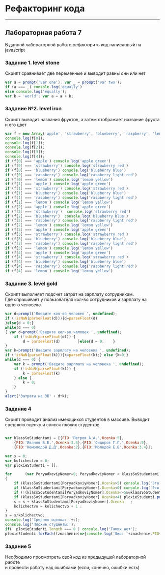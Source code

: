 # Рефакторинг кода 
___________________________________________________
## Лабораторная работа 7

В данной лабораторной работе рефакторить код написанный на javascript

### Задание 1. level stone

Скрипт сравнивает две переменные и выводит равны они или нет

```js
var a = prompt('var one'); var _ = prompt('var two');
if (a === _) console.log('equally')
else console.log('equally');
var b = 'world'; var a = a + b;
```

### Задание №2. level iron

Скрипт выводит названия фруктов, а затем отображает название фрукта и его цвет

```js
var f = new Array('apple', 'strawberry', 'blueberry', 'raspberry', 'lemon');
console.log(f[0]);
console.log(f[1]);
console.log(f[2]);
console.log(f[3]);
console.log(f[4]);
if (f[0] === 'apple') console.log('apple green')
if (f[0] === 'strawberry') console.log('strawberry red')
if (f[0] === 'blueberry') console.log('blueberry blue')
if (f[0] === 'raspberry') console.log('raspberry light red')
if (f[0] === 'lemon') console.log('lemon yellow')
if (f[1] === 'apple') console.log('apple green')
if (f[1] === 'strawberry') console.log('strawberry red')
if (f[1] === 'blueberry') console.log('blueberry blue')
if (f[1] === 'raspberry') console.log('raspberry light red')
if (f[1] === 'lemon') console.log('lemon yellow')
if (f[2] === 'apple') console.log('apple green')
if (f[2] === 'strawberry')  console.log('strawberry red')
if (f[2] === 'blueberry')  console.log('blueberry blue')
if (f[2] === 'raspberry') console.log('raspberry light red')
if (f[2] === 'lemon') console.log('lemon yellow')
if (f[3] === 'apple') console.log('apple green')
if (f[3] === 'strawberry') console.log('strawberry red')
if (f[3] === 'blueberry') console.log('blueberry blue')
if (f[3] === 'raspberry') console.log('raspberry light red')
if (f[3] === 'lemon') console.log('lemon yellow')
if (f[4] === 'apple') console.log('apple green')
if (f[4] === 'strawberry') console.log('strawberry red')
if (f[4] === 'blueberry') console.log('blueberry blue')
if (f[4] === 'raspberry') console.log('raspberry light red')
if (f[4] === 'lemon') console.log('lemon yellow')
```

### Задание 3. level gold

Скрипт выполняет подсчет затрат на зарплату сотрудникам.  
Где спрашивает у пользователя кол-во сотрудников и зарплату на одного человека

```js
var d=prompt('Введите кол-во человек ', undefined);
if (!isNaN(parseFloat(d))){d=parseFloat(d)
}else{d = 0;}
while(d === 0)
{ var d=prompt('Введите кол-во человек ', undefined);
    if (!isNaN(parseFloat(d))) {
        d = parseFloat(d)        }else{d = 0;    }
}
var k=prompt('Введите зарплату на человека ', undefined);
if (!isNaN(parseFloat(k))){k=parseFloat(k);} else {k=0;}
while(d === 0) {
    var k = prompt('Введите зарплату на человека ', undefined);
    if (!isNaN(parseFloat(k))) {
        k = parseFloat(k)
    } else {
        k = 0;
    }
}
alert('Затраты на ЗП' + d*k);
```
### Задание 4

Скрипт проводит анализ имеющихся студентов в массиве.
Выводит среднюю оценку и список плохих студентов

```js

var klassSoStudentami = [{FIO:'Петров А.А.',Ocenka:5},
    {FIO:'Иванов Б.Б.',Ocenka:3.4},{FIO:'Сидоров Г.Г.',Ocenka:9},
    {FIO:'Немолодой Д.Д',Ocenka:2},{FIO:'Молодой Е.Е',Ocenka:3.4}];

var s = 0;
var kolichectvo = 0;
var ploxieStudenti = [];

for      (var PoryadkoviyNomer=0; PoryadkoviyNomer < klassSoStudentami.length; PoryadkoviyNomer++)
{
    if (klassSoStudentami[PoryadkoviyNomer].Ocenka>5) console.log('Это значение учитываться не будет оно не соответствует допустимым значениям');
    if (klassSoStudentami[PoryadkoviyNomer].Ocenka<0) console.log('Это значение учитываться не будет оно не соответствует допустимым значениям');
    if (!(klassSoStudentami[PoryadkoviyNomer].Ocenka<=5&&klassSoStudentami[PoryadkoviyNomer].Ocenka>=0)) continue;
    if (klassSoStudentami[PoryadkoviyNomer].Ocenka<4) ploxieStudenti.push(klassSoStudentami[PoryadkoviyNomer])
    s = s + klassSoStudentami[PoryadkoviyNomer].Ocenka   ;
    kolichectvo = kolichectvo + 1 ;
}
s = s/kolichectvo;
console.log('Средняя оценка: '+s);
console.log('Плохие студенты:');
if(  ploxieStudenti.length === 0 ) console.log('Таких нет');
ploxieStudenti.forEach((znachenie)=>{console.log('Фио: '+znachenie.FIO+'; Оценка: '+znachenie.Ocenka)});

```

### Задание 5

Необходимо просмотреть свой код из предыдущей лабораторной работе  
и провести работу над ошибками (если, конечно, ошибки есть)